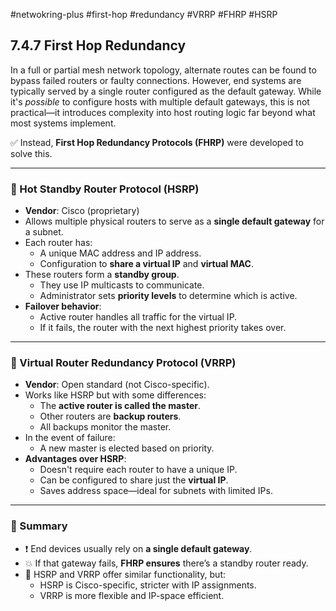 #netwokring-plus #first-hop #redundancy #VRRP #FHRP #HSRP 
## 7.4.7 First Hop Redundancy

In a full or partial mesh network topology, alternate routes can be found to bypass failed routers or faulty connections. However, end systems are typically served by a single router configured as the default gateway. While it's *possible* to configure hosts with multiple default gateways, this is not practical—it introduces complexity into host routing logic far beyond what most systems implement.

✅ Instead, **First Hop Redundancy Protocols (FHRP)** were developed to solve this.

---

### 🔁 Hot Standby Router Protocol (HSRP)

- **Vendor**: Cisco (proprietary)
- Allows multiple physical routers to serve as a **single default gateway** for a subnet.
- Each router has:
  - A unique MAC address and IP address.
  - Configuration to **share a virtual IP** and **virtual MAC**.
- These routers form a **standby group**.
  - They use IP multicasts to communicate.
  - Administrator sets **priority levels** to determine which is active.
- **Failover behavior**:
  - Active router handles all traffic for the virtual IP.
  - If it fails, the router with the next highest priority takes over.

---

### 📶 Virtual Router Redundancy Protocol (VRRP)

- **Vendor**: Open standard (not Cisco-specific).
- Works like HSRP but with some differences:
  - The **active router is called the master**.
  - Other routers are **backup routers**.
  - All backups monitor the master.
- In the event of failure:
  - A new master is elected based on priority.
- **Advantages over HSRP**:
  - Doesn't require each router to have a unique IP.
  - Can be configured to share just the **virtual IP**.
  - Saves address space—ideal for subnets with limited IPs.

---

### 🧠 Summary

- ❗ End devices usually rely on **a single default gateway**.
- 💥 If that gateway fails, **FHRP ensures** there’s a standby router ready.
- 🧰 HSRP and VRRP offer similar functionality, but:
  - HSRP is Cisco-specific, stricter with IP assignments.
  - VRRP is more flexible and IP-space efficient.
